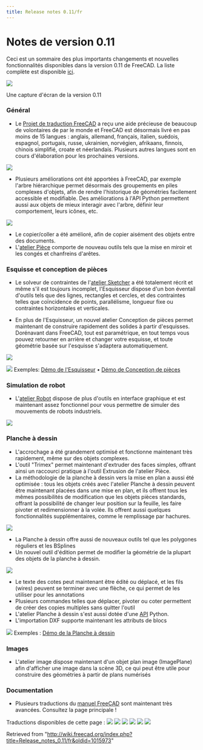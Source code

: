 ```yaml
---
title: Release notes 0.11/fr
---
```

# Notes de version 0.11

Ceci est un sommaire des plus importants changements et nouvelles fonctionnalités disponibles dans la version 0.11 de FreeCAD. La liste complète est disponible [ici](http://www.freecadweb.org/tracker/changelog_page.php).

![](/images/FreeCAD011.png)

Une capture d'écran de la version 0.11

### Général

* Le [Projet de traduction FreeCAD](http://crowdin.net/project/freecad) a reçu une aide précieuse de beaucoup de volontaires de par le monde et FreeCAD est désormais livré en pas moins de 15 langues : anglais, allemand, français, italien, suédois, espagnol, portugais, russe, ukrainien, norvégien, afrikaans, finnois, chinois simplifié, croate et néerlandais. Plusieurs autres langues sont en cours d'élaboration pour les prochaines versions.

![](/images/Release011-translation.jpg)

* Plusieurs améliorations ont été apportées à FreeCAD, par exemple l'arbre hiérarchique permet désormais des groupements en piles complexes d'objets, afin de rendre l'historique de géométries facilement accessible et modifiable. Des améliorations à l'API Python permettent aussi aux objets de mieux interagir avec l'arbre, définir leur comportement, leurs icônes, etc.

![](/images/Release011-dependency.jpg)

* Le copier/coller a été amélioré, afin de copier aisément des objets entre des documents.
* L'[atelier Pièce](/Part_Workbench/fr "Part Workbench/fr") comporte de nouveau outils tels que la mise en miroir et les congés et chanfreins d'arêtes.

### Esquisse et conception de pièces

* Le solveur de contraintes de l'[atelier Sketcher](/Sketcher_Workbench/fr "Sketcher Workbench/fr") a été totalement récrit et même s'il est toujours incomplet, l'Esquisseur dispose d'un bon éventail d'outils tels que des lignes, rectangles et cercles, et des contraintes telles que coïncidence de points, parallélisme, longueur fixe ou contraintes horizontales et verticales.

* En plus de l'Esquisseur, un nouvel atelier Conception de pièces permet maintenant de construire rapidement des solides à partir d'esquisses. Dorénavant dans FreeCAD, tout est paramétrique, en tout temps vous pouvez retourner en arrière et changer votre esquisse, et toute géométrie basée sur l'esquisse s'adaptera automatiquement.

![](/images/Release011-sketcher.jpg)

![](/images/Movie.png) Exemples: [Démo de l'Esquisseur](http://www.youtube.com/watch?v=hvXupH5bA0E) • [Démo de Conception de pièces](http://www.youtube.com/watch?v=7ih9Jp3OAwA)

### Simulation de robot

* L'[atelier Robot](/Robot_Workbench/fr "Robot Workbench/fr") dispose de plus d'outils en interface graphique et est maintenant assez fonctionnel pour vous permettre de simuler des mouvements de robots industriels.

![](/images/Release011-robot.jpg)

### Planche à dessin

* L'accrochage a été grandement optimisé et fonctionne maintenant très rapidement, même sur des objets complexes.
* L'outil "Trimex" permet maintenant d'extruder des faces simples, offrant ainsi un raccourci pratique à l'outil Extrusion de l'atelier Pièce.
* La méthodologie de la planche à dessin vers la mise en plan a aussi été optimisée : tous les objets créés avec l'atelier Planche à dessin peuvent être maintenant placées dans une mise en plan, et ils offrent tous les mêmes possibilités de modification que les objets pièces standards, offrant la possibilité de changer leur position sur la feuille, les faire pivoter et redimensionner à la volée. Ils offrent aussi quelques fonctionnalités supplémentaires, comme le remplissage par hachures.

![](/images/Release011-draft-drawing.jpg)

* La Planche à dessin offre aussi de nouveaux outils tel que les polygones réguliers et les BSplines
* Un nouvel outil d'édition permet de modifier la géométrie de la plupart des objets de la planche à dessin.

![](/images/Release011-draft.jpg)

* Le texte des cotes peut maintenant être édité ou déplacé, et les fils (wires) peuvent se terminer avec une flèche, ce qui permet de les utiliser pour les annotations
* Plusieurs commandes telles que déplacer, pivoter ou coter permettent de créer des copies multiples sans quitter l'outil
* L'atelier Planche à dessin s'est aussi dotée d'une [API](/Draft_API/fr "Draft API/fr") Python.
* L'importation DXF supporte maintenant les attributs de blocs

![](/images/Movie.png) Exemples : [Démo de la Planche à dessin](http://www.youtube.com/watch?v=Q7cG-LQK8Ps)

### Images

* L'atelier image dispose maintenant d'un objet plan image (ImagePlane) afin d'afficher une image dans la scène 3D, ce qui peut être utile pour construire des géométries à partir de plans numérisés

### Documentation

* Plusieurs traductions du [manuel FreeCAD](/Online_Help_Toc/fr "Online Help Toc/fr") sont maintenant très avancées. Consultez la page principale !

Traductions disponibles de cette page : [![](/images/Flag-en.jpg)](/Release_notes_0.11 "Release notes 0.11 ") [![](/images/b/b7/Flag-de.jpg)](/Release_notes_0.11/de "Release notes 0.11/de") [![](/images/Flag-es.jpg)](/Release_notes_0.11/es "Release notes 0.11/es ") [![](/images/8/80/Flag-it.jpg)](/Release_notes_0.11/it "Release notes 0.11/it") [![](/images/Flag-pl.jpg)](/Release_notes_0.11/pl "Release notes 0.11/pl ") [![](/images/5/57/Flag-ru.jpg)](/Release_notes_0.11/ru "Release notes 0.11/ru")

Retrieved from "<http://wiki.freecad.org/index.php?title=Release_notes_0.11/fr&oldid=1015973>"